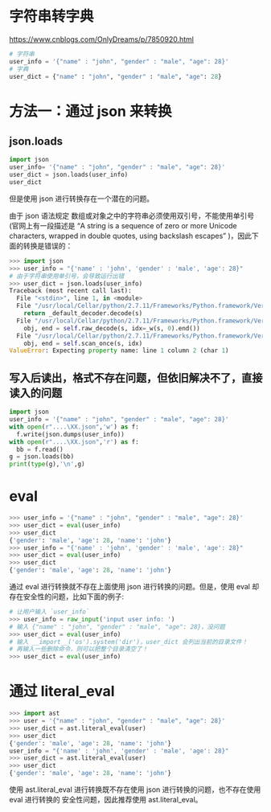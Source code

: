 字符串转字典
===
https://www.cnblogs.com/OnlyDreams/p/7850920.html

```python
# 字符串
user_info = '{"name" : "john", "gender" : "male", "age": 28}'
# 字典
user_dict = {"name" : "john", "gender" : "male", "age": 28}
```
# 方法一：通过 json 来转换
## json.loads
```python
import json
user_info= '{"name" : "john", "gender" : "male", "age": 28}'
user_dict = json.loads(user_info)
user_dict
```
但是使用 json 进行转换存在一个潜在的问题。

由于 json 语法规定 数组或对象之中的字符串必须使用双引号，不能使用单引号 (官网上有一段描述是 “A string is a sequence of zero or more Unicode characters, wrapped in double quotes, using backslash escapes” )，因此下面的转换是错误的：

```python
>>> import json
>>> user_info = "{'name' : 'john', 'gender' : 'male', 'age': 28}"
# 由于字符串使用单引号，会导致运行出错
>>> user_dict = json.loads(user_info)
Traceback (most recent call last):
  File "<stdin>", line 1, in <module>
  File "/usr/local/Cellar/python/2.7.11/Frameworks/Python.framework/Versions/2.7/lib/python2.7/json/__init__.py", line 339, in loads
    return _default_decoder.decode(s)
  File "/usr/local/Cellar/python/2.7.11/Frameworks/Python.framework/Versions/2.7/lib/python2.7/json/decoder.py", line 364, in decode
    obj, end = self.raw_decode(s, idx=_w(s, 0).end())
  File "/usr/local/Cellar/python/2.7.11/Frameworks/Python.framework/Versions/2.7/lib/python2.7/json/decoder.py", line 380, in raw_decode
    obj, end = self.scan_once(s, idx)
ValueError: Expecting property name: line 1 column 2 (char 1)
```

## 写入后读出，格式不存在问题，但依旧解决不了，直接读入的问题
```python
import json
user_info = '{"name" : "john", "gender" : "male", "age": 28}'
with open(r"....\XX.json",'w') as f:
  f.write(json.dumps(user_info))
with open(r"....\XX.json",'r') as f:
  bb = f.read()
g = json.loads(bb)
print(type(g),'\n',g)
```

# eval
```python
>>> user_info = '{"name" : "john", "gender" : "male", "age": 28}'
>>> user_dict = eval(user_info)
>>> user_dict
{'gender': 'male', 'age': 28, 'name': 'john'}
>>> user_info = "{'name' : 'john', 'gender' : 'male', 'age': 28}"
>>> user_dict = eval(user_info)
>>> user_dict
{'gender': 'male', 'age': 28, 'name': 'john'}
```
通过 eval 进行转换就不存在上面使用 json 进行转换的问题。但是，使用 eval 却存在安全性的问题，比如下面的例子:
```python
# 让用户输入 `user_info`
>>> user_info = raw_input('input user info: ')
# 输入 {"name" : "john", "gender" : "male", "age": 28}，没问题
>>> user_dict = eval(user_info)
# 输入 __import__('os').system('dir')，user_dict 会列出当前的目录文件！
# 再输入一些删除命令，则可以把整个目录清空了！
>>> user_dict = eval(user_info)
```

# 通过 literal_eval
```python
>>> import ast
>>> user = '{"name" : "john", "gender" : "male", "age": 28}'
>>> user_dict = ast.literal_eval(user)
>>> user_dict
{'gender': 'male', 'age': 28, 'name': 'john'}
user_info = "{'name' : 'john', 'gender' : 'male', 'age': 28}"
>>> user_dict = ast.literal_eval(user)
>>> user_dict
{'gender': 'male', 'age': 28, 'name': 'john'}
```
使用 ast.literal_eval 进行转换既不存在使用 json 进行转换的问题，也不存在使用 eval 进行转换的 安全性问题，因此推荐使用 ast.literal_eval。
